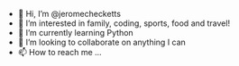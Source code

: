 - 👋 Hi, I’m @jeromechecketts
- 👀 I’m interested in family, coding, sports, food and travel!
- 🌱 I’m currently learning Python
- 💞️ I’m looking to collaborate on anything I can
- 📫 How to reach me ...

<!---
jeromechecketts/jeromechecketts is a ✨ special ✨ repository because its `README.md` (this file) appears on your GitHub profile.
You can click the Preview link to take a look at your changes.
--->
